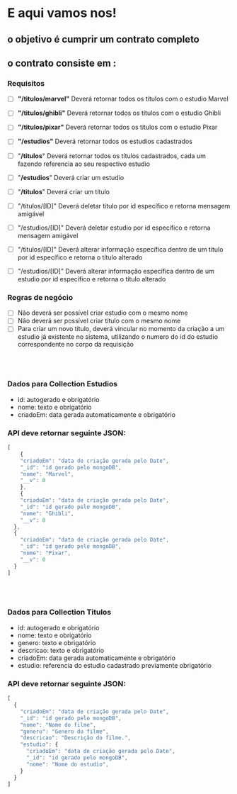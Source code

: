 # E aqui vamos nos!

## o objetivo é cumprir um contrato completo 

## o contrato consiste em :

### Requisitos 
- [ ]  **"/titulos/marvel"** Deverá retornar todos os títulos com o estudio Marvel
- [ ]  **"/titulos/ghibli"** Deverá retornar todos os títulos com o estudio Ghibli
- [ ]  **"/titulos/pixar"** Deverá retornar todos os títulos com o estudio Pixar

- [ ]  **"/estudios"** Deverá retornar todos os estudios cadastrados
- [ ]  "**/titulos**" Deverá retornar todos os títulos cadastrados, cada um fazendo referencia ao seu respectivo estudio

- [ ]  "**/estudios**" Deverá criar um estudio 
- [ ]  "**/titulos**"  Deverá criar um título 

- [ ]  "/titulos/[ID]" Deverá deletar titulo por id específico e retorna mensagem amigável
- [ ]  "/estudios/[ID]" Deverá deletar estudio por id específico e retorna mensagem amigável

- [ ]  "/titulos/[ID]" Deverá alterar informação específica dentro de um titulo por id específico e retorna o título alterado
- [ ]  "/estudios/[ID]" Deverá alterar informação específica dentro de um estudio por id específico e retorna o título alterado


### Regras de negócio

- [ ]  Não deverá ser possível criar estudio com o mesmo nome
- [ ]  Não deverá ser possível criar título com o mesmo nome
- [ ]  Para criar um novo título, deverá vincular no momento da criação a um estudio já existente no sistema, utilizando o numero do id do estudio correspondente no corpo da requisição

<br>
<br>

### Dados para Collection Estudios

- id: autogerado e obrigatório
- nome: texto e obrigatório
- criadoEm: data gerada automaticamente e obrigatório


### API deve retornar seguinte JSON:

```jsx
[
    {
    "criadoEm": "data de criação gerada pelo Date",
    "_id": "id gerado pelo mongoDB",
    "nome": "Marvel",
    "__v": 0
    },
    {
    "criadoEm": "data de criação gerada pelo Date",
    "_id": "id gerado pelo mongoDB",
    "nome": "Ghibli",
    "__v": 0
  },
  {
    "criadoEm": "data de criação gerada pelo Date",
    "_id": "id gerado pelo mongoDB",
    "nome": "Pixar",
    "__v": 0
  }
]
```
<br>
<br>

### Dados para Collection Titulos

- id: autogerado e obrigatório
- nome: texto e obrigatório
- genero: texto e obrigatório
- descricao: texto e obrigatório
- criadoEm: data gerada automaticamente e obrigatório
- estudio: referencia do estudio cadastrado previamente obrigatório


### API deve retornar seguinte JSON:

```jsx
[
  {
    "criadoEm": "data de criação gerada pelo Date",
    "_id": "id gerado pelo mongoDB",
    "nome": "Nome do filme",
    "genero": "Genero do filme",
    "descricao": "Descrição do filme.",
    "estudio": {
      "criadoEm": "data de criação gerada pelo Date",
      "_id": "id gerado pelo mongoDB",
      "nome": "Nome do estudio",
    }
  }
]
```
<br>
<br>
